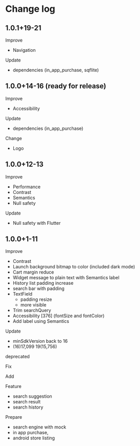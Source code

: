 # Change log

## 1.0.1+19-21

Improve

- Navigation

Update

- dependencies (in_app_purchase, sqflite)

## 1.0.0+14-16 (ready for release)

Improve

- Accessibility

Update

- dependencies (in_app_purchase)

Change

- Logo

## 1.0.0+12-13

Improve

- Performance
- Contrast
- Semantics
- Null safety

Update

- Null safety with Flutter

## 1.0.0+1-11

Improve

- Contrast
- Launch background bitmap to color (included dark mode)
- Cart margin reduce
- Widget message to plain text with Semantics label
- History list padding increase
- search bar with padding
- TextField
  - padding resize
  - more visible
- Trim searchQuery
- Accessibility [376] (fontSize and fontColor)
- Add label using Semantics

Update

- minSdkVersion back to 16
- (16)17,099 19(15,756)

deprecated

Fix

Add

Feature

- search suggestion
- search result
- search history

Prepare

- search engine with mock
- in app purchase,
- android store listing
